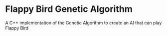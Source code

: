 # Flappy Bird Genetic Algorithm
A C++ implementation of the Genetic Algorithm to create an AI that can play Flappy Bird
